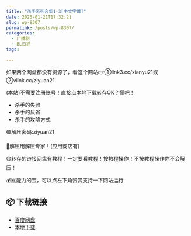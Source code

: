 ```yaml
---
title: "杀手系列合集1-3[中文字幕]"
date: 2025-01-21T17:32:21
slug: wp-8307
permalink: /posts/wp-8307/
categories:
  - 广播剧
  - BL日抓
tags:

---
```


如果两个网盘都没有资源了，看这个网站👉①link3.cc/xianyu21或②vlink.cc/ziyuan21

(本站)不需要注册账号！直接点本地下载转存OK？懂吧！

*   杀手的失败
*   杀手的反省
*   杀手的攻陷方式

🟢解压密码:ziyuan21

🔵解压用解压专家！(应用商店有)

🟡转存的链接网盘有教程！一定要看教程！按教程操作！不按教程操作你不会解压！

💰🈶能力的宝，可以点左下角赞赏支持一下网站运行

## 📦 下载链接
- [百度网盘](https://blziyuan21.com/pay-download/8307?key=93ee73ddf1&down_id=0)
- [本地下载](https://blziyuan21.com/pay-download/8307?key=93ee73ddf1&down_id=1)

